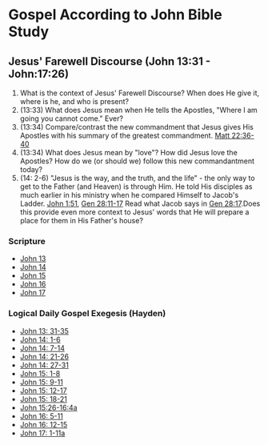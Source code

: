 # Gospel According to John Bible Study

## Jesus' Farewell Discourse (John 13:31 - John:17:26)

1. What is the context of Jesus' Farewell Discourse? When does He give it, where is he, and who is present?
1. (13:33) What does Jesus mean when He tells the Apostles, "Where I am going you cannot come." Ever?
1. (13:34) Compare/contrast the new commandment that Jesus gives His Apostles with his summary of the greatest commandment. [Matt 22:36-40](https://www.biblegateway.com/passage/?search=Matt%2022%3A36-40&version=RSVCE)
1. (13:34) What does Jesus mean by "love"? How did Jesus love the Apostles? How do we (or should we) follow this new commandantment today?
1. (14: 2-6) "Jesus is the way, and the truth, and the life" - the only way to get to the Father (and Heaven) is through Him. He told His disciples as much earlier in his ministry when he compared Himself to Jacob's Ladder. [John 1:51](https://www.biblegateway.com/passage/?search=John%201%3A51&version=RSVCE), [Gen 28:11-17](https://www.biblegateway.com/passage/?search=Gen%2028%3A11-17&version=RSVCE) Read what Jacob says in [Gen 28:17](https://www.biblegateway.com/passage/?search=Gen%2028%3A17&version=RSVCE).Does this provide even more context to Jesus' words that He will prepare a place for them in His Father's house?



### Scripture

* [John 13](https://www.biblegateway.com/passage/?search=John%2013&version=RSVCE)
* [John 14](https://www.biblegateway.com/passage/?search=John%2014&version=RSVCE)
* [John 15](https://www.biblegateway.com/passage/?search=John%2015&version=RSVCE)
* [John 16](https://www.biblegateway.com/passage/?search=John%2016&version=RSVCE)
* [John 17](https://www.biblegateway.com/passage/?search=John%2017&version=RSVCE)



### Logical Daily Gospel Exegesis (Hayden)
* [John 13: 31-35](https://open.spotify.com/episode/4aEa7dgyxjVUlRBrArj0ek)
* [John 14: 1-6](https://open.spotify.com/episode/7dXqA0m8hpxEeibltXb4TC)
* [John 14: 7-14](https://open.spotify.com/episode/4TtfBhYh1vuxO6miz6qCDM)
* [John 14: 21-26](https://open.spotify.com/episode/6heH7ViFYYT8OTXSoc3Aaz)
* [John 14: 27-31](https://open.spotify.com/episode/1dCptw3EHtHcxMJkP5dqom)
* [John 15: 1-8](https://open.spotify.com/episode/0tktEMhCqwJwtjoCMn0JOY)
* [John 15: 9-11](https://open.spotify.com/episode/2EcGKmTO2rIgt1D4PJdZNZ)
* [John 15: 12-17](https://open.spotify.com/episode/5vpcEwgfxZjUBPimIo1IVT)
* [John 15: 18-21](https://open.spotify.com/episode/2xGSV1F7CB3r07TE1EQxNK)
* [John 15:26-16:4a](https://open.spotify.com/episode/1e7blQP5cNThEUihkfMSfj)
* [John 16: 5-11](https://open.spotify.com/episode/752X5MywxNBh5reyFSFfUv)
* [John 16: 12-15](https://open.spotify.com/episode/59MoKVx0exks3hu1dclDtn)
* [John 17: 1-11a](https://open.spotify.com/episode/1yiF2DNQgon7GVPoP3sK67)
